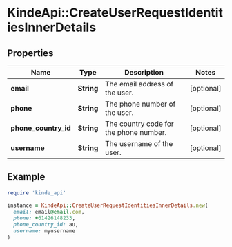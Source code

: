 # KindeApi::CreateUserRequestIdentitiesInnerDetails

## Properties

| Name | Type | Description | Notes |
| ---- | ---- | ----------- | ----- |
| **email** | **String** | The email address of the user. | [optional] |
| **phone** | **String** | The phone number of the user. | [optional] |
| **phone_country_id** | **String** | The country code for the phone number. | [optional] |
| **username** | **String** | The username of the user. | [optional] |

## Example

```ruby
require 'kinde_api'

instance = KindeApi::CreateUserRequestIdentitiesInnerDetails.new(
  email: email@email.com,
  phone: +61426148233,
  phone_country_id: au,
  username: myusername
)
```

